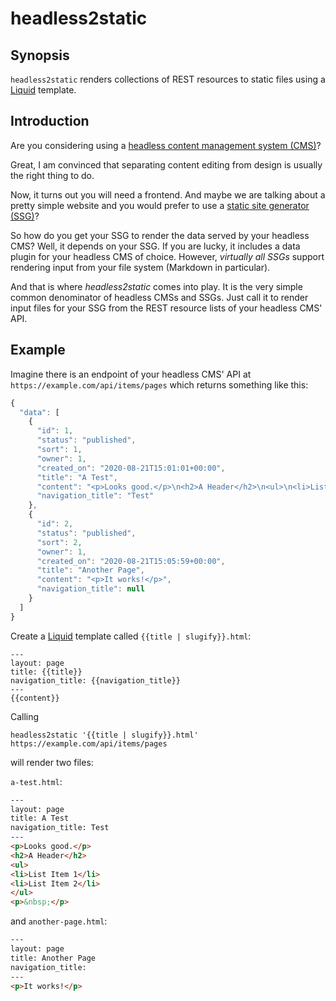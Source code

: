 # headless2static

## Synopsis

`headless2static` renders collections of REST resources to static files using a
[Liquid](https://shopify.github.io/liquid/) template.

## Introduction

Are you considering using a [headless content management system
(CMS)](https://en.wikipedia.org/wiki/Headless_content_management_system)?

Great, I am convinced that separating content editing from design is usually
the right thing to do.

Now, it turns out you will need a frontend. And maybe we are talking about a
pretty simple website and you would prefer to use a [static site generator
(SSG)](https://www.staticgen.com/)?

So how do you get your SSG to render the data served by your headless CMS?
Well, it depends on your SSG. If you are lucky, it includes a data plugin for
your headless CMS of choice. However, *virtually all SSGs* support rendering
input from your file system (Markdown in particular).

And that is where *headless2static* comes into play. It is the very simple
common denominator of headless CMSs and SSGs. Just call it to render input
files for your SSG from the REST resource lists of your headless CMS' API.

## Example

Imagine there is an endpoint of your headless CMS' API at
`https://example.com/api/items/pages` which returns something like this:

```javascript
{
  "data": [
    {
      "id": 1,
      "status": "published",
      "sort": 1,
      "owner": 1,
      "created_on": "2020-08-21T15:01:01+00:00",
      "title": "A Test",
      "content": "<p>Looks good.</p>\n<h2>A Header</h2>\n<ul>\n<li>List Item 1</li>\n<li>List Item 2</li>\n</ul>\n<p>&nbsp;</p>",
      "navigation_title": "Test"
    },
    {
      "id": 2,
      "status": "published",
      "sort": 2,
      "owner": 1,
      "created_on": "2020-08-21T15:05:59+00:00",
      "title": "Another Page",
      "content": "<p>It works!</p>",
      "navigation_title": null
    }
  ]
}
```

Create a [Liquid](https://shopify.github.io/liquid/) template called `{{title | slugify}}.html`:

```liquid
---
layout: page
title: {{title}}
navigation_title: {{navigation_title}}
---
{{content}}
```

Calling

```shell
headless2static '{{title | slugify}}.html' https://example.com/api/items/pages
```

will render two files:

`a-test.html`:

```html
---
layout: page
title: A Test
navigation_title: Test
---
<p>Looks good.</p>
<h2>A Header</h2>
<ul>
<li>List Item 1</li>
<li>List Item 2</li>
</ul>
<p>&nbsp;</p>
```

and `another-page.html`:

```html
---
layout: page
title: Another Page
navigation_title: 
---
<p>It works!</p>
```
